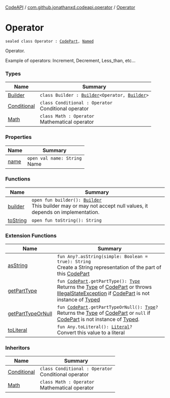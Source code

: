 [CodeAPI](../../index.md) / [com.github.jonathanxd.codeapi.operator](../index.md) / [Operator](.)

# Operator

`sealed class Operator : `[`CodePart`](../../com.github.jonathanxd.codeapi/-code-part/index.md)`, `[`Named`](../../com.github.jonathanxd.codeapi.base/-named/index.md)

Operator.

Example of operators: Increment, Decrement, Less_than, etc...

### Types

| Name | Summary |
|---|---|
| [Builder](-builder/index.md) | `class Builder : `[`Builder`](../../com.github.jonathanxd.codeapi.base/-named/-builder/index.md)`<Operator, `[`Builder`](-builder/index.md)`>` |
| [Conditional](-conditional/index.md) | `class Conditional : Operator`<br>Conditional operator |
| [Math](-math/index.md) | `class Math : Operator`<br>Mathematical operator |

### Properties

| Name | Summary |
|---|---|
| [name](name.md) | `open val name: String`<br>Name |

### Functions

| Name | Summary |
|---|---|
| [builder](builder.md) | `open fun builder(): `[`Builder`](-builder/index.md)<br>This builder may or may not accept null values, it depends on implementation. |
| [toString](to-string.md) | `open fun toString(): String` |

### Extension Functions

| Name | Summary |
|---|---|
| [asString](../../com.github.jonathanxd.codeapi.util/kotlin.-any/as-string.md) | `fun Any?.asString(simple: Boolean = true): String`<br>Create a String representation of the part of this [CodePart](../../com.github.jonathanxd.codeapi/-code-part/index.md) |
| [getPartType](../../com.github.jonathanxd.codeapi.util/get-part-type.md) | `fun `[`CodePart`](../../com.github.jonathanxd.codeapi/-code-part/index.md)`.getPartType(): `[`Type`](http://docs.oracle.com/javase/6/docs/api/java/lang/reflect/Type.html)<br>Returns the [Type](http://docs.oracle.com/javase/6/docs/api/java/lang/reflect/Type.html) of [CodePart](../../com.github.jonathanxd.codeapi/-code-part/index.md) or throws [IllegalStateException](http://docs.oracle.com/javase/6/docs/api/java/lang/IllegalStateException.html) if [CodePart](../../com.github.jonathanxd.codeapi/-code-part/index.md) is not instance of [Typed](../../com.github.jonathanxd.codeapi.base/-typed/index.md) |
| [getPartTypeOrNull](../../com.github.jonathanxd.codeapi.util/get-part-type-or-null.md) | `fun `[`CodePart`](../../com.github.jonathanxd.codeapi/-code-part/index.md)`.getPartTypeOrNull(): `[`Type`](http://docs.oracle.com/javase/6/docs/api/java/lang/reflect/Type.html)`?`<br>Returns the [Type](http://docs.oracle.com/javase/6/docs/api/java/lang/reflect/Type.html) of [CodePart](../../com.github.jonathanxd.codeapi/-code-part/index.md) or `null` if [CodePart](../../com.github.jonathanxd.codeapi/-code-part/index.md) is not instance of [Typed](../../com.github.jonathanxd.codeapi.base/-typed/index.md). |
| [toLiteral](../../com.github.jonathanxd.codeapi.util.conversion/kotlin.-any/to-literal.md) | `fun Any.toLiteral(): `[`Literal`](../../com.github.jonathanxd.codeapi.literal/-literal/index.md)`?`<br>Convert this value to a literal |

### Inheritors

| Name | Summary |
|---|---|
| [Conditional](-conditional/index.md) | `class Conditional : Operator`<br>Conditional operator |
| [Math](-math/index.md) | `class Math : Operator`<br>Mathematical operator |
